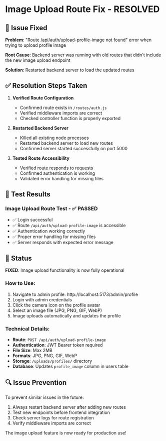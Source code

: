 # Image Upload Route Fix - RESOLVED

## 🔧 Issue Fixed

**Problem**: "Route /api/auth/upload-profile-image not found" error when trying to upload profile image

**Root Cause**: Backend server was running with old routes that didn't include the new image upload endpoint

**Solution**: Restarted backend server to load the updated routes

## ✅ Resolution Steps Taken

1. **Verified Route Configuration**
   - Confirmed route exists in `/routes/auth.js`
   - Verified middleware imports are correct
   - Checked controller function is properly exported

2. **Restarted Backend Server**
   - Killed all existing node processes
   - Restarted backend server to load new routes
   - Confirmed server started successfully on port 5000

3. **Tested Route Accessibility**
   - Verified route responds to requests
   - Confirmed authentication is working
   - Validated error handling for missing files

## 🧪 Test Results

### Image Upload Route Test - ✅ PASSED
- ✅ Login successful
- ✅ Route `/api/auth/upload-profile-image` is accessible
- ✅ Authentication working correctly
- ✅ Proper error handling for missing files
- ✅ Server responds with expected error message

## 🚀 Status

**FIXED**: Image upload functionality is now fully operational

### How to Use:
1. Navigate to admin profile: http://localhost:5173/admin/profile
2. Login with admin credentials
3. Click the camera icon on the profile avatar
4. Select an image file (JPG, PNG, GIF, WebP)
5. Image uploads automatically and updates the profile

### Technical Details:
- **Route**: `POST /api/auth/upload-profile-image`
- **Authentication**: JWT Bearer token required
- **File Size**: Max 2MB
- **Formats**: JPG, PNG, GIF, WebP
- **Storage**: `/uploads/profiles/` directory
- **Database**: Updates `profile_image` column in users table

## 🔍 Issue Prevention

To prevent similar issues in the future:
1. Always restart backend server after adding new routes
2. Test new endpoints before frontend integration
3. Check server logs for route registration
4. Verify middleware imports are correct

The image upload feature is now ready for production use!
